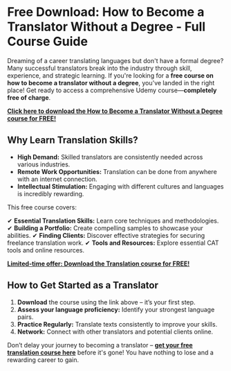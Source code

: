 # Free Download: How to Become a Translator Without a Degree - Full Course Guide

Dreaming of a career translating languages but don't have a formal degree? Many successful translators break into the industry through skill, experience, and strategic learning. If you're looking for a **free course on how to become a translator without a degree**, you've landed in the right place! Get ready to access a comprehensive Udemy course—**completely free of charge**.

[**Click here to download the How to Become a Translator Without a Degree course for FREE!**](https://udemywork.com/how-to-become-a-translator-without-a-degree)

## Why Learn Translation Skills?

*   **High Demand:** Skilled translators are consistently needed across various industries.
*   **Remote Work Opportunities:** Translation can be done from anywhere with an internet connection.
*   **Intellectual Stimulation:** Engaging with different cultures and languages is incredibly rewarding.

This free course covers:

✔ **Essential Translation Skills:** Learn core techniques and methodologies.
✔ **Building a Portfolio:** Create compelling samples to showcase your abilities.
✔ **Finding Clients:** Discover effective strategies for securing freelance translation work.
✔ **Tools and Resources:** Explore essential CAT tools and online resources.

[**Limited-time offer: Download the Translation course for FREE!**](https://udemywork.com/how-to-become-a-translator-without-a-degree)

## How to Get Started as a Translator

1.  **Download** the course using the link above – it’s your first step.
2.  **Assess your language proficiency:** Identify your strongest language pairs.
3.  **Practice Regularly:** Translate texts consistently to improve your skills.
4.  **Network:** Connect with other translators and potential clients online.

Don’t delay your journey to becoming a translator – **[get your free translation course here](https://udemywork.com/how-to-become-a-translator-without-a-degree)** before it's gone! You have nothing to lose and a rewarding career to gain.
